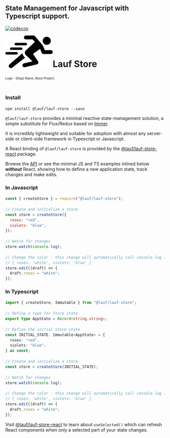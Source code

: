 ## State Management for Javascript with Typescript support.

[![codecov](https://codecov.io/gh/cefn/lauf/branch/main/graph/badge.svg?token=H4O0Wmvho5&flag=lauf-store)](https://codecov.io/gh/cefn/lauf)

<img src="https://github.com/cefn/lauf/raw/main/vector/logo.png" alt="Logo - Image of Runner" align="left"><br></br>

# Lauf Store

<sub><sup>Logo - Diego Naive, Noun Project.</sup></sub>
<br></br>

### Install

```
npm install @lauf/lauf-store --save
```

`@lauf/lauf-store` provides a minimal reactive state-management solution, a simple substitute for Flux/Redux based on [Immer](https://immerjs.github.io/immer/).

It is incredibly lightweight and suitable for adoption with almost any server-side or client-side framework in Typescript or Javascript.

A React binding of `@lauf/lauf-store` is provided by the [@lauf/lauf-store-react](https://www.npmjs.com/package/@lauf/lauf-store-react) package.

Browse the [API](https://cefn.com/lauf/api) or see the minimal JS and TS examples inlined below **_without_** React, showing how to define a new application state, track changes and make edits.

### In Javascript

```javascript
const { createStore } = require("@lauf/lauf-store");

// Create and initialize a store
const store = createStore({
  roses: "red",
  violets: "blue",
});

// Watch for changes
store.watch(console.log);

// Change the color - this change will automatically call console.log in the next tick, producing
// { roses: 'white', violets: 'blue' }
store.edit((draft) => {
  draft.roses = "white";
});
```

### In Typescript

```typescript
import { createStore, Immutable } from "@lauf/lauf-store";

// Define a type for Store state
export type AppState = Record<string,string>;

// Define the initial Store state
const INITIAL_STATE: Immutable<AppState> = {
  roses: "red",
  violets: "blue",
} as const;

// Create and initialize a store
const store = createStore(INITIAL_STATE);

// Watch for changes
store.watch(console.log);

// Change the color - this change will automatically call console.log in the next tick, producing
// { roses: 'white', violets: 'blue' }
store.edit((draft) => {
  draft.roses = "white";
});
```

Visit [@lauf/lauf-store-react](https://www.npmjs.com/package/@lauf/lauf-store-react) to learn about `useSelected()` which can refresh React components when only a selected part of your state changes.
